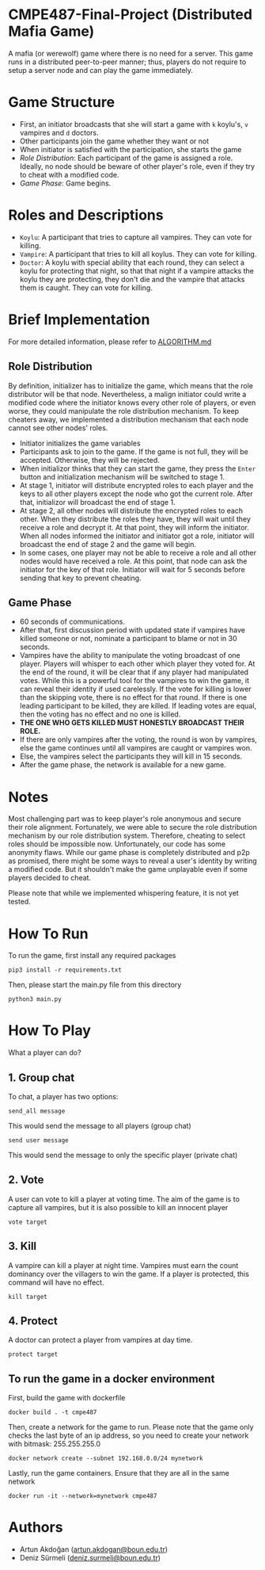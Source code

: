 # CMPE487-Final-Project (Distributed Mafia Game)
A mafia (or werewolf) game where there is no need for a server. This game runs in a distributed peer-to-peer manner; thus, players do not require to setup a server node and can play the game immediately.

# Game Structure
- First, an initiator broadcasts that she will start a game with `k` koylu's, `v` vampires and `d`  doctors. 
- Other participants join the game whether they want or not
- When initiator is satisfied with the participation, she starts the game
- *Role Distribution*: Each participant of the game is assigned a role. Ideally, no node should be beware of other player's role, even if they try to cheat with a modified code.
- *Game Phase*: Game begins.

# Roles and Descriptions
- `Koylu`: A participant that tries to capture all vampires. They can vote for killing.
- `Vampire`: A participant that tries to kill all koylus. They can vote for killing.
- `Doctor`: A koylu with special ability that each round, they can select a koylu for protecting that night, so that that night if a vampire attacks the koylu they are protecting, they don't die and the vampire that attacks them is caught. They can vote for killing.

# Brief Implementation
For more detailed information, please refer to [ALGORITHM.md](docs/ALGORITHM.md)

## Role Distribution
By definition, initializer has to initialize the game, which means that the role distributor will be that node. Nevertheless, a malign initiator could write a modified code where the initiator knows every other role of players, or even worse, they could manipulate the role distribution mechanism. To keep cheaters away, we implemented a distribution mechanism that each node cannot see other nodes' roles.
- Initiator initializes the game variables
- Participants ask to join to the game. If the game is not full, they will be accepted. Otherwise,  they will be rejected.
- When initializor thinks that they can start the game, they press the `Enter` button and initialization mechanism will be switched to stage 1.
- At stage 1, initiator will distribute encrypted roles to each player and the keys to all other players except the node who got the current role. After that, initializor will broadcast the end of stage 1.
- At stage 2, all other nodes will distribute the encrypted roles to each other. When they distribute the roles they have, they will wait until they receive a role and decrypt it. At that point, they will inform the initiator. When all nodes informed the initiator and initiator got a role, initiator will broadcast the end of stage 2 and the game will begin.
- In some cases, one player may not be able to receive a role and all other nodes would have received a role. At this point, that node can ask the initiator for the key of that role. Initiator will wait for 5 seconds before sending that key to prevent cheating.

## Game Phase
- 60 seconds of communications. 
- After that, first discussion period with updated state if vampires have killed someone or not, nominate a participant to blame or not in 30 seconds.
- Vampires have the ability to manipulate the voting broadcast of one player. Players will whisper to each other which player they voted for. At the end of the round, it will be clear that if any player had manipulated votes. While this is a powerful tool for the vampires to win the game, it can reveal their identity if used carelessly.
If the vote for killing is lower than the skipping vote, there is no effect for that round. If there is one leading participant to be killed, they are killed. If leading votes are equal, then the voting has no effect and no one is killed.
- **THE ONE WHO GETS KILLED MUST HONESTLY BROADCAST THEIR ROLE.**
- If there are only vampires after the voting, the round is won by vampires, else the game continues until all vampires are caught or vampires won.
- Else, the vampires select the participants they will kill in 15 seconds.
- After the game phase, the network is available for a new game.

# Notes

Most challenging part was to keep player's role anonymous and secure their role alignment. Fortunately, we were able to secure the role distribution mechanism by our role distribution system. Therefore, cheating to select roles should be impossible now. Unfortunately, our code has some anonymity flaws. While our game phase is completely distributed and p2p as promised, there might be some ways to reveal a user's identity by writing a modified code. But it shouldn't make the game unplayable even if some players decided to cheat.

Please note that while we implemented whispering feature, it is not yet tested.

# How To Run
To run the game, first install any required packages
```
pip3 install -r requirements.txt
```
Then, please start the main.py file from this directory
```
python3 main.py
```

# How To Play
What a player can do?
## 1. Group chat
To chat, a player has two options:
```
send_all message
```
This would send the message to all players (group chat)
```
send user message
```
This would send the message to only the specific player (private chat)

## 2. Vote
A user can vote to kill a player at voting time. The aim of the game is to capture all vampires, but it is also possible to kill an innocent player
```
vote target
```

## 3. Kill
A vampire can kill a player at night time. Vampires must earn the count dominancy over the villagers to win the game. If a player is protected, this command will have no effect.
```
kill target
```

## 4. Protect
A doctor can protect a player from vampires at day time.
```
protect target
```

## To run the game in a docker environment
First, build the game with dockerfile  
```
docker build . -t cmpe487
```
Then, create a network for the game to run. Please note that the game only checks the last byte of an ip address, so you need to create your network with bitmask: 255.255.255.0  
```
docker network create --subnet 192.168.0.0/24 mynetwork
```
Lastly, run the game containers. Ensure that they are all in the same network  
```
docker run -it --network=mynetwork cmpe487
```

# Authors
- Artun Akdoğan (artun.akdogan@boun.edu.tr)
- Deniz Sürmeli (deniz.surmeli@boun.edu.tr)
